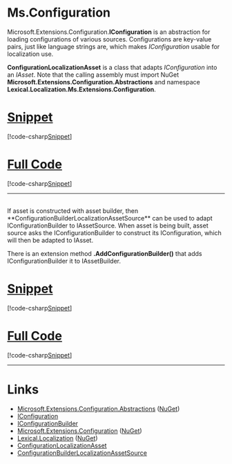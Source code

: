 ﻿# Ms.Configuration

Microsoft.Extensions.Configuration.**IConfiguration** is an abstraction for loading configurations
of various sources. Configurations are key-value pairs, just like language strings are, 
which makes *IConfiguration* usable for localization use.

**ConfigurationLocalizationAsset** is a class that adapts *IConfiguration* into an *IAsset*.
Note that the calling assembly must import NuGet **Microsoft.Extensions.Configuration.Abstractions** and
namespace **Lexical.Localization.Ms.Extensions.Configuration**.
# [Snippet](#tab/snippet-1)
[!code-csharp[Snippet](Example1.cs#Snippet)]
# [Full Code](#tab/full-1)
[!code-csharp[Snippet](Example1.cs)]
***

<br/>
If asset is constructed with asset builder, then **ConfigurationBuilderLocalizationAssetSource** 
can be used to adapt IConfigurationBuilder to IAssetSource. 
When asset is being built, asset source asks the IConfigurationBuilder to construct its IConfiguration, which will then be adapted to IAsset.

There is an extension method **.AddConfigurationBuilder()** that adds IConfigurationBuilder it to IAssetBuilder.
# [Snippet](#tab/snippet-2)
[!code-csharp[Snippet](Example2.cs#Snippet)]
# [Full Code](#tab/full-2)
[!code-csharp[Snippet](Example2.cs)]
***

# Links
* [Microsoft.Extensions.Configuration.Abstractions](https://github.com/aspnet/Extensions/tree/master/src/Configuration/Config.Abstractions/src) ([NuGet](https://www.nuget.org/packages/Microsoft.Extensions.Configuration.Abstractions/))
 * [IConfiguration](https://github.com/aspnet/Extensions/blob/master/src/Configuration/Config.Abstractions/src/IConfiguration.cs)
 * [IConfigurationBuilder](https://github.com/aspnet/Extensions/blob/master/src/Configuration/Config.Abstractions/src/IConfigurationBuilder.cs)
* [Microsoft.Extensions.Configuration](https://github.com/aspnet/Extensions/tree/master/src/Configuration/Config/src) ([NuGet](https://www.nuget.org/packages/Microsoft.Extensions.Configuration/))
* [Lexical.Localization](https://github.com/tagcode/Lexical.Localization/tree/master/Lexical.Localization) ([NuGet](https://www.nuget.org/packages/Lexical.Localization/))
 * [ConfigurationLocalizationAsset](https://github.com/tagcode/Lexical.Localization/blob/master/Lexical.Localization/Ms.Extensions/Configuration/ConfigurationLocalizationAsset.cs)
 * [ConfigurationBuilderLocalizationAssetSource](https://github.com/tagcode/Lexical.Localization/blob/master/Lexical.Localization/Ms.Extensions/Configuration/ConfigurationBuilderLocalizationAssetSource.cs)
